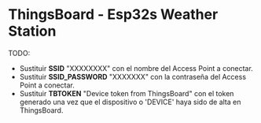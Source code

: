 # ThingsBoard - Esp32s Weather Station 

TODO:

- Sustituir **SSID** "XXXXXXXX" con el nombre del Access Point a conectar.
- Sustituir **SSID_PASSWORD** "XXXXXXX" con la contraseña del Access Point a conectar.
- Sustituir **TBTOKEN** "Device token from ThingsBoard" con el token generado una vez que el dispositivo o 'DEVICE' haya sido de alta en ThingsBoard.
